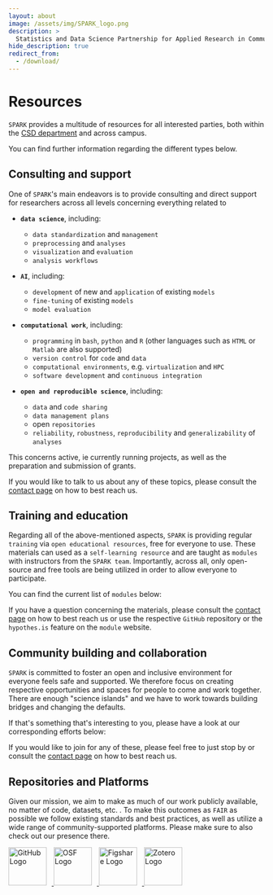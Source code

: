 ```yaml
---
layout: about
image: /assets/img/SPARK_logo.png
description: >
  Statistics and Data Science Partnership for Applied Research in Communication Sciences and Disorders.
hide_description: true
redirect_from:
  - /download/
---
```


# Resources

`SPARK` provides a multitude of resources for all interested parties, both within the [CSD department](https://communication.northwestern.edu/academics/communication-sciences-and-disorders/) and across campus.

You can find further information regarding the different types below.

## Consulting and support

One of `SPARK`'s main endeavors is to provide consulting and direct support for researchers across all levels concerning everything related to 

- **`data science`**, including:
  - `data standardization` and `management`
  - `preprocessing` and `analyses`
  - `visualization` and `evaluation`
  - `analysis workflows`
  
- **`AI`**, including:
  - `development` of new and `application` of existing `models`
  - `fine-tuning` of existing `models`
  - `model evaluation`

- **`computational work`**, including:
  - `programming` in `bash`, `python` and `R` (other languages such as `HTML` or `Matlab` are also supported)
  - `version control` for `code` and `data`
  - `computational environments`, e.g. `virtualization` and `HPC`
  - `software development` and `continuous integration`

- **`open and reproducible science`**, including:
  - `data` and `code sharing`
  - `data management plans`
  - open `repositories`
  - `reliability`, `robustness`, `reproducibility` and `generalizability` of `analyses`

This concerns active, ie currently running projects, as well as the preparation and submission of grants.

If you would like to talk to us about any of these topics, please consult the [contact page](https://spark-csd.github.io/contact/) on how to best reach us.

## Training and education

Regarding all of the above-mentioned aspects, `SPARK` is providing regular `training` via `open educational resources`, free for everyone to use. These materials can used as a `self-learning resource` and are taught as `modules` with instructors from the `SPARK team`. Importantly, across all, only open-source and free tools are being utilized in order to allow everyone to participate.

You can find the current list of `modules` below:



If you have a question concerning the materials, please consult the [contact page](https://spark-csd.github.io/contact/) on how to best reach us or use the respective `GitHub` repository or the `hypothes.is` feature on the `module` website.

## Community building and collaboration

`SPARK` is committed to foster an open and inclusive environment for everyone feels safe and supported. We therefore focus on creating respective opportunities and spaces for people to come and work together. There are enough "science islands" and we have to work towards building bridges and changing the defaults.

If that's something that's interesting to you, please have a look at our corresponding efforts below:


If you would like to join for any of these, please feel free to just stop by or consult the [contact page](https://spark-csd.github.io/contact/) on how to best reach us.

## Repositories and Platforms

Given our mission, we aim to make as much of our work publicly available, no matter of code, datasets, etc. . To make this outcomes as `FAIR` as possible we follow existing standards and best practices, as well as utilize a wide range of community-supported platforms. Please make sure to also check out our presence there.

<p>
    <a href="https://github.com/SPARK-CSD" target="_blank" title="GitHub">
        <img src="https://github.githubassets.com/assets/GitHub-Logo-ee398b662d42.png" alt="GitHub Logo" style="width: 75px; height: auto; margin-right: 10px;">
    </a>
    <a href="https://osf.io/5uh7j/" target="_blank" title="OSF">
        <img src="https://encrypted-tbn0.gstatic.com/images?q=tbn:ANd9GcSOd0VojaU-cu_3s87j42jc5WCwA81Yqz1oq5rB7wGKyg&s" alt="OSF Logo" style="width: 75px; height: auto; margin-right: 10px;">
    </a>
    <a href="https://figshare.com/authors/SPARK_CSD/18408687" target="_blank" title="Figshare">
        <img src="https://upload.wikimedia.org/wikipedia/commons/thumb/d/df/Figshare_logo.svg/2560px-Figshare_logo.svg.png" alt="Figshare Logo" style="width: 75px; height: auto; margin-right: 10px;">
    </a>
    <a href="https://www.zotero.org/spark_csd" target="_blank" title="Zotero">
        <img src="https://sp.library.miami.edu/assets/users/_jsobczak/fe71ecd6153972926229338.jpg" alt="Zotero Logo" style="width: 75px; height: auto;">
    </a>
</p>
